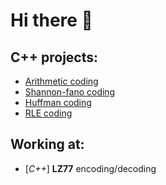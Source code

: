 # Hi there 👋
## C++ projects:
* [Arithmetic coding](https://github.com/pk3741/arithmetic_coding)
* [Shannon-fano coding](https://github.com/pk3741/shannon-fano_coding)
* [Huffman coding](https://github.com/pk3741/huffman_coding)
* [RLE coding](https://github.com/pk3741/rle)

## Working at:
* [*C++*] **LZ77** encoding/decoding 


